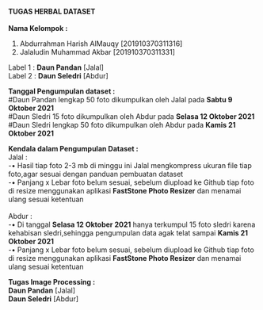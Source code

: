 **TUGAS HERBAL DATASET** <br /> <br />
**Nama Kelompok :** 
1.	Abdurrahman Harish AlMauqy [201910370311316]
2.	Jalaludin Muhammad Akbar   [201910370311331] <br />

Label 1 : **Daun Pandan**  [Jalal] <br />
Label 2 : **Daun Seledri** [Abdur] <br />

**Tanggal Pengumpulan dataset :** <br />
#Daun Pandan lengkap 50 foto dikumpulkan oleh Jalal pada __Sabtu 9 Oktober 2021__ <br />
#Daun Sledri 15 foto dikumpulkan oleh Abdur pada __Selasa 12 Oktober 2021__ <br />
#Daun Sledri lengkap 50 foto dikumpulkan oleh Abdur pada __Kamis 21 Oktober 2021__ <br />

**Kendala dalam Pengumpulan Dataset :** <br />
Jalal :  <br />
-•  Hasil tiap foto 2-3 mb di minggu ini Jalal mengkompress ukuran file tiap foto,agar sesuai dengan panduan pembuatan dataset <br />
-•  Panjang x Lebar foto belum sesuai, sebelum diupload ke Github tiap foto di resize menggunakan aplikasi __FastStone Photo Resizer__ dan menamai ulang sesuai ketentuan
 <br />        
Abdur :  <br />
-•  Di tanggal __Selasa 12 Oktober 2021__ hanya terkumpul 15 foto sledri karena kehabisan sledri,sehingga pengumpulan data agak telat sampai __Kamis 21 Oktober 2021__ <br />
-•  Panjang x Lebar foto belum sesuai, sebelum diupload ke Github tiap foto di resize menggunakan aplikasi __FastStone Photo Resizer__ dan menamai ulang sesuai ketentuan <br />

**Tugas Image Processing :** <br />
**Daun Pandan**  [Jalal] <br />
**Daun Seledri** [Abdur] <br />

